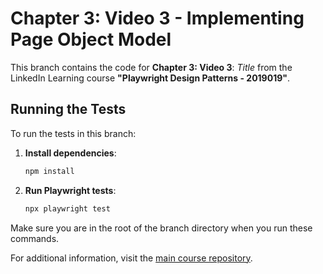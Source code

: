 # Chapter 3: Video 3 - Implementing Page Object Model

This branch contains the code for **Chapter 3: Video 3**: *Title* from the LinkedIn Learning course **"Playwright Design Patterns - 2019019"**.

## Running the Tests

To run the tests in this branch:

1. **Install dependencies**:
   ```bash
   npm install
   ```

2. **Run Playwright tests**:
   ```bash
   npx playwright test
   ```

Make sure you are in the root of the branch directory when you run these commands.

For additional information, visit the [main course repository](https://github.com/LinkedInLearning/playwright-design-patterns-2019019/tree/main).